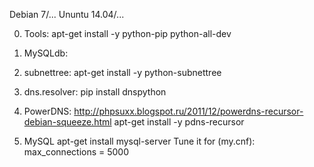 Debian 7/...
Ununtu 14.04/...

0) Tools: apt-get install -y python-pip python-all-dev

1) MySQLdb:
3) subnettree:
    apt-get install -y python-subnettree
4) dns.resolver:
    pip install dnspython
5) PowerDNS:
    http://phpsuxx.blogspot.ru/2011/12/powerdns-recursor-debian-squeeze.html
    apt-get install -y pdns-recursor
6) MySQL
    apt-get install mysql-server
Tune it for (my.cnf):
max_connections = 5000